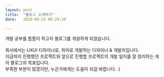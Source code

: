 ```yaml
---
layout: post
title:  "블로그 소개하기"
date:   2020-09-22 06:29:10

---
```


개발 공부를 틈틈이 하고자 블로그를 개설하게 되었습니다.<br>  
회사에서는 UXUI 디자이너로, 취미로 개발하는 디자이너 & 개발자입니다.<br>
지금까지 진행했던 프로젝트와 앞으로 진행할 프로젝트의 개발 일지를 잘 정리하는 게 이 블로그의 목표입니다.<br>
부족한 부분이 많겠지만, 누군가에게는 도움이 되길 바랍니다. :)

